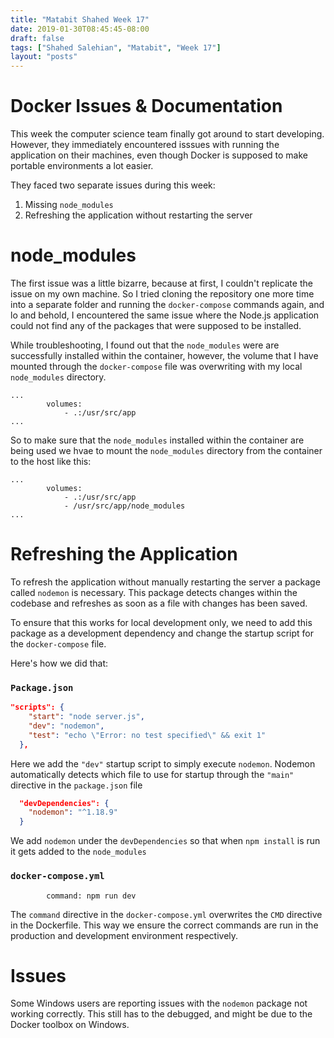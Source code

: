 ```yaml
---
title: "Matabit Shahed Week 17"
date: 2019-01-30T08:45:45-08:00
draft: false
tags: ["Shahed Salehian", "Matabit", "Week 17"]
layout: "posts"
---
```


# Docker Issues & Documentation

This week the computer science team finally got around to start developing. However, they immediately encountered isssues with running the application on their machines, even though Docker is supposed to make portable environments a lot easier. 

They faced two separate issues during this week:
1. Missing `node_modules`
2. Refreshing the application without restarting the server


# node_modules
The first issue was a little bizarre, because at first, I couldn't replicate the issue on my own machine. So I tried cloning the repository one more time into a separate folder and running the `docker-compose` commands again, and lo and behold, I encountered the same issue where the Node.js application could not find any of the packages that were supposed to be installed. 

While troubleshooting, I found out that the `node_modules` were are successfully installed within the container, however, the volume that I have mounted through the `docker-compose` file was overwriting with my local `node_modules` directory.

```YML
...
        volumes:
            - .:/usr/src/app
...
```

So to make sure that the `node_modules` installed within the container are being used we hvae to mount the `node_modules` directory from the container to the host like this:


```YML
...
        volumes:
            - .:/usr/src/app
            - /usr/src/app/node_modules
...
```

# Refreshing the Application

To refresh the application without manually restarting the server a package called `nodemon` is necessary. This package detects changes within the codebase and refreshes as soon as a file with changes has been saved.

To ensure that this works for local development only, we need to add this package as a development dependency and change the startup script for the `docker-compose` file.

Here's how we did that:
### `Package.json`
```JSON
"scripts": {
    "start": "node server.js",
    "dev": "nodemon",
    "test": "echo \"Error: no test specified\" && exit 1"
  },
```
Here we add the `"dev"` startup script to simply execute `nodemon`. Nodemon automatically detects which file to use for startup through the `"main"` directive in the `package.json` file

```JSON
  "devDependencies": {
    "nodemon": "^1.18.9"
  }
```

We add `nodemon` under the `devDependencies` so that when `npm install` is run it gets added to the `node_modules`

### `docker-compose.yml`
```YML
        command: npm run dev
```
The `command` directive in the `docker-compose.yml` overwrites the `CMD` directive in the Dockerfile. This way we ensure the correct commands are run in the production and development environment respectively.

# Issues
Some Windows users are reporting issues with the `nodemon` package not working correctly. This still has to the debugged, and might be due to the Docker toolbox on Windows.
